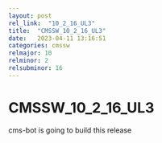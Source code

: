 ```yaml
---
layout: post
rel_link:  "10_2_16_UL3"
title:  "CMSSW_10_2_16_UL3"
date:   2023-04-11 13:16:51
categories: cmssw
relmajor: 10
relminor: 2
relsubminor: 16
---
```


# CMSSW_10_2_16_UL3
cms-bot is going to build this release